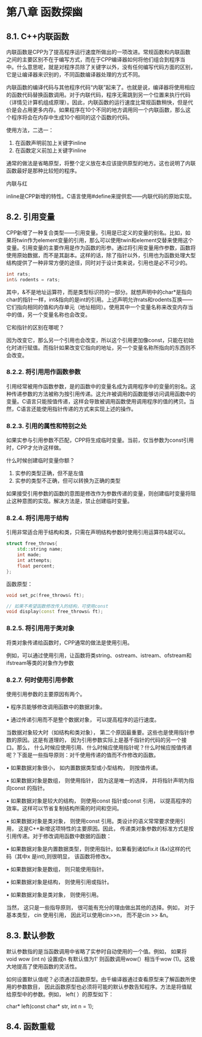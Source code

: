 # 第八章 函数探幽

## 8.1. C++内联函数

内联函数是CPP为了提高程序运行速度所做出的一项改进。常规函数和内联函数之间的主要区别不在于编写方式，而在于CPP编译器如何将他们组合到程序当中。什么意思呢，就是对程序员除了关键字以外，没有任何编写代码方面的区别，它是让编译器来识别的，不同函数编译器处理的方式不同。

内联函数的编译代码与其他程序代码“内联”起来了。也就是说，编译器将使用相应的函数代码替换函数调用。对于内联代码，程序无需跳到另一个位置来执行代码（详情见计算机组成原理）。因此，内联函数的运行速度比常规函数稍快，但是代价是会占用更多内存。如果程序在10个不同的地方调用同一个内联函数，那么这个程序将会在内存中生成10个相同的这个函数的代码。

使用方法，二选一：

1. 在函数声明前加上关键字inline
2. 在函数定义前加上关键字inline

通常的做法是省略原型，将整个定义放在本应该提供原型的地方。这也说明了内联函数最好是那种比较短的程序。



内联与红

inline是CPP新增的特性。C语言使用#define来提供宏——内联代码的原始实现。

## 8.2. 引用变量

CPP新增了一种复合类型——引用变量。引用是已定义的变量的别名。比如，如果将twin作为element变量的引用，那么可以使用twin和element交替来使用这个变量。引用变量的主要作用是作为函数的形参。通过将引用变量用作参数，函数将使用原始数据，而不是其副本。这样的话，除了指针以外，引用也为函数处理大型结构提供了一种非常方便的途径，同时对于设计类来说，引用也是必不可少的。

```c++
int rats;
int& rodents = rats;
```

其中，&不是地址运算符，而是类型标识符的一部分。就想声明中的char*是指向char的指针一样，int&指向的是int的引用。上述声明允许rats和rodents互换——它们指向相同的值和内存单元（地址相同）。使用其中一个变量名称来改变内存当中的值，另一个变量名称也会改变。

它和指针的区别在哪呢？

因为改变它，那么另一个引用也会改变，所以这个引用更加像const，只能在初始化时进行赋值。而指针如果改变它指向的地址，另一个变量名称所指向的东西则不会改变。

### 8.2.2. 将引用用作函数参数

引用经常被用作函数参数，是的函数中的变量名成为调用程序中的变量的别名。这种传递参数的方法被称为按引用传递。这允许被调用的函数能够访问调用函数中的变量。C语言只能按值传递，这样会导致被调用函数使用调用程序的值的拷贝。当然，C语言还能使用指针传递的方式来实现上述的操作。

### 8.2.3. 引用的属性和特别之处

如果实参与引用参数不匹配，CPP将生成临时变量。当前，仅当参数为const引用时，CPP才允许这样做。

什么时候创建临时变量你额？

1. 实参的类型正确，但不是左值
2. 实参的类型不正确，但可以转换为正确的类型

如果接受引用参数的函数的意图是修改作为参数传递的变量，则创建临时变量将阻止这种意图的实现。解决方法是，禁止创建临时变量。

### 8.2.4. 将引用用于结构

引用非常适合用于结构和类，只需在声明结构参数时使用引用运算符&就可以。

```c++
struct free_throws{
    std::string name;
    int made;
    int attempts;
    float percent;
};
```

函数原型：

```c++
void set_pc(free_throws& ft);

// 如果不希望函数修改传入的结构，可使用const
void display(const free_throws& ft);
```

### 8.2.5. 将引用用于类对象

将类对象传递给函数时，CPP通常的做法是使用引用。

例如，可以通过使用引用，让函数将类string、ostream、istream、ofstream和ifstream等类的对象作为参数

### 8.2.7. 何时使用引用参数

使用引用参数的主要原因有两个。

• 程序员能够修改调用函数中的数据对象。

• 通过传递引用而不是整个数据对象， 可以提高程序的运行速度。

当数据对象较大时（如结构和类对象）， 第二个原因最重要。这些也是使用指针参数的原因。这是有道理的， 因为引用参数实际上是基千指针的代码的另一个接口。那么， 什么时候应使用引用、什么时候应使用指针呢？什么时候应按值传递呢？下面是一些指导原则：对千使用传递的值而不作修改的函数。

• 如果数据对象很小， 如内置数据类型或小型结构， 则按值传递。

• 如果数据对象是数组， 则使用指针， 因为这是唯一的选择， 并将指针声明为指向const 的指针。

• 如果数据对象是较大的结构， 则使用const 指针或const 引用， 以提高程序的效率。这样可以节省复制结构所需的时间和空间。

• 如果数据对象是类对象， 则使用const 引用。类设计的语义常常要求使用引用， 这是C++新增这项特性的主要原因。因此， 传递类对象参数的标准方式是按引用传递。对于修改调用函数中数据的函数：

• 如果数据对象是内置数据类型，则使用指针。如果看到诸如fix.it (&x)这样的代码（其中x 是int),则很明显， 该函数将修改x。

• 如果数据对象是数组， 则只能使用指针。

• 如果数据对象是结构， 则使用引用或指针。

• 如果数据对象是类对象， 则使用引用。

当然， 这只是一些指导原则， 很可能有充分的理由做出其他的选择。例如， 对于基本类型， cin 使用引用， 因此可以使用cin>>n， 而不是cin >> &n。

## 8.3. 默认参数

默认参数指的是当函数调用中省略了实参时自动使用的一个值。例如， 如果将void wow (int n) 设置成n 有默认值为1' 则函数调用wow(）相当千wow (1)。这极大地提高了使用函数的灵活性。

如何设置默认值呢？必须通过函数原型。由千编译器通过查看原型来了解函数所使用的参数数目， 因此函数原型也必须将可能的默认参数告知程序。方法是将值赋给原型中的参数。例如， left( ）的原型如下：

char* left(const char* str, int n = 1);

## 8.4. 函数重载
